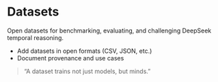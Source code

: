 # Datasets

Open datasets for benchmarking, evaluating, and challenging DeepSeek temporal reasoning.

- Add datasets in open formats (CSV, JSON, etc.)
- Document provenance and use cases

> “A dataset trains not just models, but minds.”
